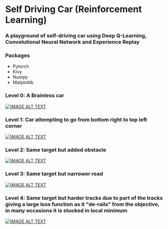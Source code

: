 
# Self Driving Car (Reinforcement Learning)

### A playground of self-driving car using Deep Q-Learning, Convolutional Neural Network and Experience Replay

### Packages
* Pytorch
* Kivy
* Numpy
* Matplotlib

### Level 0: A Brainless car

[![IMAGE ALT TEXT](http://img.youtube.com/vi/7MYtTnLK6SA/0.jpg)](http://www.youtube.com/watch?v=7MYtTnLK6SA "Self Driving Car Level 0")

### Level 1: Car attempting to go from bottom right to top left corner

[![IMAGE ALT TEXT](http://img.youtube.com/vi/2nLpyLnaJZ4/0.jpg)](http://www.youtube.com/watch?v=2nLpyLnaJZ4 "Self Driving Car Level 2")

### Level 2: Same target but added obstacle

[![IMAGE ALT TEXT](http://img.youtube.com/vi/GPKq8CPJVGE/0.jpg)](http://www.youtube.com/watch?v=GPKq8CPJVGE "Self Driving Car Level 2")

### Level 3: Same target but narrower road

[![IMAGE ALT TEXT](http://img.youtube.com/vi/jZuF-pXKICk/0.jpg)](http://www.youtube.com/watch?v=jZuF-pXKICk "Self Driving Car Level 3")

### Level 4: Same target but harder tracks due to part of the tracks giving a large loss function as it "de-rails" from the objective, in many occasions it is stucked in local minimum


[![IMAGE ALT TEXT](http://img.youtube.com/vi/XWSxa1K7nrk/0.jpg)](http://www.youtube.com/watch?v=XWSxa1K7nrk "Self Driving Car Level 4")
